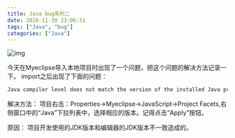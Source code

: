 ```yaml
---
title: Java bug系列二
date: 2016-11-30 23:06:51
tags: ["Java", "bug"]
categories: ["Java"]
---
```

![img](http://7xpm82.com1.z0.glb.clouddn.com/img/%E6%91%98%E8%A6%81%E5%9B%BE%E7%89%87/java-bug.png)
<!--more-->
今天在Myeclipse导入本地项目时出现了一个问题，把这个问题的解决方法记录一下。
import之后出现了下面的问题：
```bash
Java compiler level does not match the version of the installed Java project.
```

解决方法：
项目右击：Properties->Myeclipse->JavaScript->Project Facets,右侧窗口中的“Java”下拉列表中，选择相应的版本。记得点击“Apply”按钮。

原因：
项目开发使用的JDK版本和编辑器的JDK版本不一致造成的。
